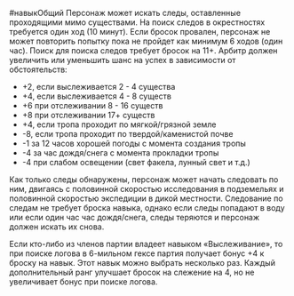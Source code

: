 #навыкОбщий
Персонаж может искать следы, оставленные проходящими мимо существами. На поиск следов в окрестностях требуется один ход (10 минут). Если бросок провален, персонаж не может повторить попытку пока не пройдет как минимум 6 ходов (один час). Поиск
для поиска следов требует бросок на 11+. Арбитр должен увеличить или уменьшить шанс на успех в зависимости от обстоятельств:
 - +2, если выслеживается 2 - 4 существа
 - +4, если выслеживается 4 - 8 существ
 - +6 при отслеживании 8 - 16 существ
 - +8 при отслеживании 17+ существ
 - +4, если тропа проходит по мягкой/грязной земле
 - -8, если тропа проходит по твердой/каменистой почве
 - -1 за 12 часов хорошей погоды с момента создания тропы
 - -4 за час дождя/снега с момента прокладки тропы
 - -4 при слабом освещении (свет факела, лунный свет и т.д.)

Как только следы обнаружены, персонаж может начать следовать по ним, двигаясь с половинной скоростью исследования в подземельях и половинной скоростью экспедиции в дикой местности. Следование по следам не требует броска навыка, однако если следы попадают в воду или если один час час дождя/снега, следы теряются и персонаж должен искать их снова.

Если кто-либо из членов партии владеет навыком «Выслеживание», то при поиске логова в 6-мильном гексе партия получает бонус +4 к броску на навык. Этот навык можно выбрать несколько раз. Каждый дополнительный ранг улучшает бросок на слежение на 4, но не увеличивает бонус при поиске логова.